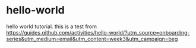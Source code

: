 # hello-world
hello world tutorial. this is a test from https://guides.github.com/activities/hello-world/?utm_source=onboarding-series&utm_medium=email&utm_content=week3&utm_campaign=beg
